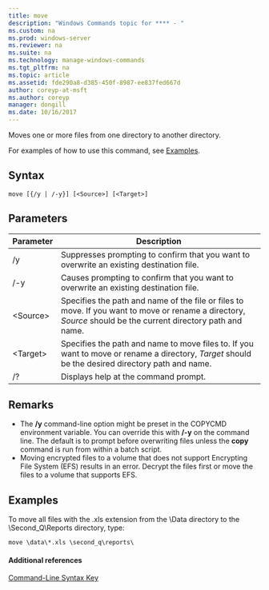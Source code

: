 ```yaml
---
title: move
description: "Windows Commands topic for **** - "
ms.custom: na
ms.prod: windows-server
ms.reviewer: na
ms.suite: na
ms.technology: manage-windows-commands
ms.tgt_pltfrm: na
ms.topic: article
ms.assetid: fde290a8-d385-450f-8987-ee837fed667d
author: coreyp-at-msft
ms.author: coreyp
manager: dongill
ms.date: 10/16/2017
---
```


Moves one or more files from one directory to another directory.

For examples of how to use this command, see [Examples](#BKMK_examples).

## Syntax

```
move [{/y | /-y}] [<Source>] [<Target>]
```

## Parameters

| Parameter | Description                                                                                                                                                  |
| --------- | ------------------------------------------------------------------------------------------------------------------------------------------------------------ |
| /y        | Suppresses prompting to confirm that you want to overwrite an existing destination file.                                                                     |
| /-y       | Causes prompting to confirm that you want to overwrite an existing destination file.                                                                         |
| \<Source> | Specifies the path and name of the file or files to move. If you want to move or rename a directory, *Source* should be the current directory path and name. |
| \<Target> | Specifies the path and name to move files to. If you want to move or rename a directory, *Target* should be the desired directory path and name.             |
| /?        | Displays help at the command prompt.                                                                                                                         |

## Remarks

- The **/y** command-line option might be preset in the COPYCMD environment variable. You can override this with **/-y** on the command line. The default is to prompt before overwriting files unless the **copy** command is run from within a batch script.
- Moving encrypted files to a volume that does not support Encrypting File System (EFS) results in an error. Decrypt the files first or move the files to a volume that supports EFS.

## <a name="BKMK_examples"></a>Examples

To move all files with the .xls extension from the \Data directory to the \Second_Q\Reports directory, type:

```
move \data\*.xls \second_q\reports\ 
```

#### Additional references

[Command-Line Syntax Key](command-line-syntax-key.md)
